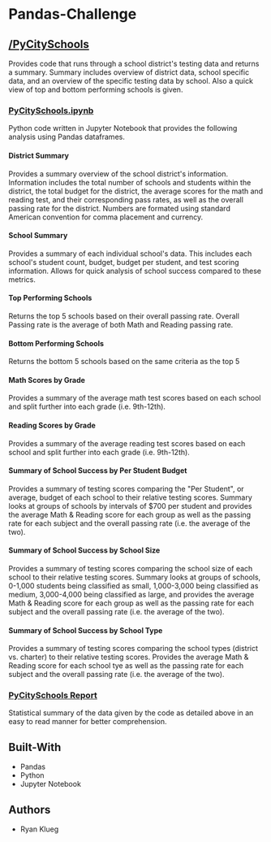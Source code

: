 # Pandas-Challenge
## [/PyCitySchools](PyCitySchools)
Provides code that runs through a school district's testing data and returns a summary.
Summary includes overview of district data, school specific data, and an overview of the 
specific testing data by school.
Also a quick view of top and bottom performing schools is given.

### [PyCitySchools.ipynb](PyCitySchools/PyCitySchools.ipynb)
Python code written in Jupyter Notebook that provides the following analysis using Pandas
dataframes.

#### District Summary
Provides a summary overview of the school district's information.
Information includes the total number of schools and students within the district,
the total budget for the district, the average scores for the math and reading test,
and their corresponding pass rates, as well as the overall passing rate for the district.
Numbers are formated using standard American convention for comma placement and currency.

#### School Summary
Provides a summary of each individual school's data.
This includes each school's student count, budget, budget per student, and test scoring information.
Allows for quick analysis of school success compared to these metrics.

#### Top Performing Schools
Returns the top 5 schools based on their overall passing rate.
Overall Passing rate is the average of both Math and Reading passing rate.

#### Bottom Performing Schools
Returns the bottom 5 schools based on the same criteria as the top 5

#### Math Scores by Grade
Provides a summary of the average math test scores based on each school and split further into each
grade (i.e. 9th-12th).

#### Reading Scores by Grade
Provides a summary of the average reading test scores based on each school and split further into each
grade (i.e. 9th-12th).

#### Summary of School Success by Per Student Budget
Provides a summary of testing scores comparing the "Per Student", or average, budget of each school to
their relative testing scores.
Summary looks at groups of schools by intervals of $700 per student and provides the average Math & Reading
score for each group as well as the passing rate for each subject and the overall passing rate (i.e. the 
average of the two).

#### Summary of School Success by School Size
Provides a summary of testing scores comparing the school size of each school to their relative testing scores.
Summary looks at groups of schools, 0-1,000 students being classified as small, 1,000-3,000 being classified 
as medium, 3,000-4,000 being classified as large, and provides the average Math & Reading score for each group 
as well as the passing rate for each subject and the overall passing rate (i.e. the average of the two).

#### Summary of School Success by School Type
Provides a summary of testing scores comparing the school types (district vs. charter) to their relative testing scores.
Provides the average Math & Reading score for each school tye as well as the passing rate for each subject and the 
overall passing rate (i.e. the average of the two).

### [PyCitySchools Report](PyCitySchools/PyCitySchoolTrendReport.docx)
Statistical summary of the data given by the code as detailed above in an easy to read manner for better comprehension.

## Built-With
* Pandas
* Python
* Jupyter Notebook

## Authors
* Ryan Klueg
